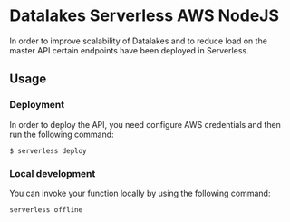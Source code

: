 # Datalakes Serverless AWS NodeJS

In order to improve scalability of Datalakes and to reduce load on the master API certain endpoints have been deployed in Serverless. 

## Usage

### Deployment

In order to deploy the API, you need configure AWS credentials and then run the following command:

```
$ serverless deploy
```

### Local development

You can invoke your function locally by using the following command:

```bash
serverless offline
```
